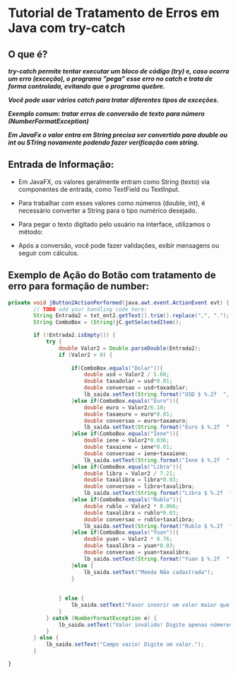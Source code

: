 # Tutorial de Tratamento de Erros em Java com try-catch

## O que é?

***try-catch permite tentar executar um bloco de código (try) e, caso ocorra um erro (exceção), o programa "pega" esse erro no catch e trata de forma controlada, evitando que o programa quebre.***

***Você pode usar vários catch para tratar diferentes tipos de exceções.***

***Exemplo comum: tratar erros de conversão de texto para número (NumberFormatException)***

***Em JavaFx o valor entra em String precisa ser convertido para double ou int ou STring novamente podendo fazer verificação com string.***

## Entrada de Informação:

- Em JavaFX, os valores geralmente entram como String (texto) via componentes de entrada, como TextField ou TextInput.

- Para trabalhar com esses valores como números (double, int), é necessário converter a String para o tipo numérico desejado.

- Para pegar o texto digitado pelo usuário na interface, utilizamos o método:

- Após a conversão, você pode fazer validações, exibir mensagens ou seguir com cálculos.

## Exemplo de Ação do Botão com tratamento de erro para formação de number:

```Java
private void jButton2ActionPerformed(java.awt.event.ActionEvent evt) {                                         
        // TODO add your handling code here:
        String Entrada2 = txt_ent2.getText().trim().replace(",", ".");
        String ComboBox = (String)jC.getSelectedItem();

        if (!Entrada2.isEmpty()) {
            try {
                double Valor2 = Double.parseDouble(Entrada2);
                if (Valor2 > 0) {
                    
                    if(ComboBox.equals("Dolar")){
                        double usd = Valor2 / 5.60;
                        double taxadolar = usd*0.01;
                        double conversao = usd+taxadolar;
                        lb_saida.setText(String.format("USD $ %.2f  ", conversao));
                    }else if(ComboBox.equals("Euro")){
                        double euro = Valor2/6.10;
                        double taxaeuro = euro*0.01;
                        double conversao = euro+taxaeuro;
                        lb_saida.setText(String.format("Euro $ %.2f  ", conversao));
                    }else if(ComboBox.equals("Iene")){
                        double iene = Valor2*0.036;
                        double taxaiene = iene*0.01;
                        double conversao = iene+taxaiene;
                        lb_saida.setText(String.format("Iene $ %.2f  ", conversao));
                    }else if(ComboBox.equals("Libra")){
                        double libra = Valor2 / 7.21;
                        double taxalibra = libra*0.03;
                        double conversao = libra+taxalibra;
                        lb_saida.setText(String.format("Libra $ %.2f  ", conversao));
                    }else if(ComboBox.equals("Rublo")){
                        double rublo = Valor2 * 0.066;
                        double taxalibra = rublo*0.03;
                        double conversao = rublo+taxalibra;
                        lb_saida.setText(String.format("Rublo $ %.2f  ", conversao));
                    }else if(ComboBox.equals("Yuan")){
                        double yuan = Valor2 * 0.76;
                        double taxalibra = yuan*0.03;
                        double conversao = yuan+taxalibra;
                        lb_saida.setText(String.format("Yuan $ %.2f  ", conversao));
                    }else {
                        lb_saida.setText("Moeda Não cadastrada");
                    }
                 
                           
                } else {
                    lb_saida.setText("Favor inserir um valor maior que zero!");
                }
            } catch (NumberFormatException e) {
                lb_saida.setText("Valor inválido! Digite apenas números.");
            }
        } else {
            lb_saida.setText("Campo vazio! Digite um valor.");
        }
```


    }                                       
